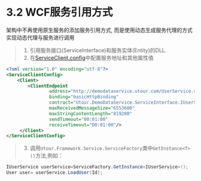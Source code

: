 # 3.2 WCF服务引用方式
架构中不再使用原生服务的添加服务引用方式, 而是使用动态生成服务代理的方式实现动态代理与服务进行调用
>1. 引用服务接口(ServiceInterface)和服务实体(Entity)的DLL.
>2. 在[ServiceClient.config](../configintro/fu_wu_ke_hu_duan_pei_7f6e28_serviceclientconfig.md)中配置服务地址和其他属性值
```xml
<?xml version="1.0" encoding="utf-8"?>
<ServiceClientConfig>
    <Client>
        <ClientEndpoint 
                address="http://demodataservice.utour.com/UserService.svc" 
                binding="basicHttpBinding" 
                contract="Utour.DemoDataService.ServiceInterface.IUserService" 
                maxReceivedMessageSize="6553600" 
                maxStringContentLength="819200" 
                sendTimeout="00:01:00" 
                receiveTimeout="00:01:00"/>
     </Client>
</ServiceClientConfig>
```
>3. 调用```Utour.Framework.Service.ServiceFactory```类中```GetInstance<T>()```方法,例如：
```C#
IUserService userService=ServiceFactory.GetInstance<IUserService>();
User user= userService.LoadUser(Id);
```